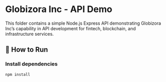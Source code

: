# Globizora Inc - API Demo

This folder contains a simple Node.js Express API demonstrating Globizora Inc’s capability in API development for fintech, blockchain, and infrastructure services.

## 🚀 How to Run

### Install dependencies
```bash
npm install
